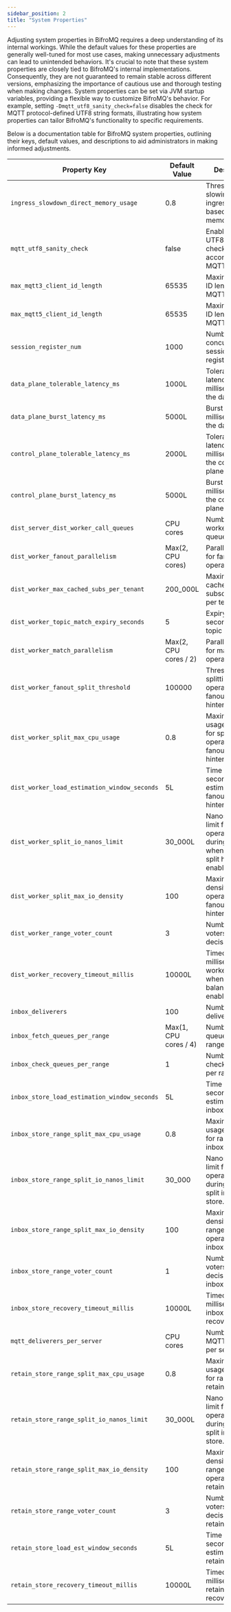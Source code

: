 ```yaml
---
sidebar_position: 2 
title: "System Properties"
---
```


Adjusting system properties in BifroMQ requires a deep understanding of its internal workings. While the default values for these properties are generally well-tuned for most use cases, making unnecessary adjustments can lead to unintended behaviors. It's crucial to note that these system properties are closely tied to BifroMQ's internal implementations. Consequently, they are not guaranteed to remain stable across different versions, emphasizing the importance of cautious use and thorough testing when making changes. System properties can be set via JVM startup variables, providing a flexible way to customize BifroMQ's behavior. For example, setting `-Dmqtt_utf8_sanity_check=false` disables the check for MQTT protocol-defined UTF8 string formats, illustrating how system properties can tailor BifroMQ's functionality to specific requirements.

Below is a documentation table for BifroMQ system properties, outlining their keys, default values, and descriptions to aid administrators in making informed adjustments.

| Property Key                                | Default Value                                      | Description                                                                            |
|---------------------------------------------|----------------------------------------------------|----------------------------------------------------------------------------------------|
| `ingress_slowdown_direct_memory_usage`      | 0.8                                                | Threshold for slowing down ingress traffic based on direct memory usage.               |
| `mqtt_utf8_sanity_check`                    | false                                              | Enables/disables UTF8 sanity checks according to MQTT-1.5.3.                           |
| `max_mqtt3_client_id_length`                | 65535                                              | Maximum client ID length for MQTT 3 clients.                                           |
| `max_mqtt5_client_id_length`                | 65535                                              | Maximum client ID length for MQTT 5 clients.                                           |
| `session_register_num`                      | 1000                                               | Number of concurrent session registers.                                                |
| `data_plane_tolerable_latency_ms`           | 1000L                                              | Tolerable latency in milliseconds for the data plane.                                  |
| `data_plane_burst_latency_ms`               | 5000L                                              | Burst latency in milliseconds for the data plane.                                      |
| `control_plane_tolerable_latency_ms`        | 2000L                                              | Tolerable latency in milliseconds for the control plane.                               |
| `control_plane_burst_latency_ms`            | 5000L                                              | Burst latency in milliseconds for the control plane.                                   |
| `dist_server_dist_worker_call_queues`       | CPU cores                                          | Number of dist worker call queues.                                                     |
| `dist_worker_fanout_parallelism`            | Max(2, CPU cores)                                  | Parallelism level for fanout operations.                                               |
| `dist_worker_max_cached_subs_per_tenant`    | 200_000L                                           | Maximum cached subscriptions per tenant.                                               |
| `dist_worker_topic_match_expiry_seconds`    | 5                                                  | Expiry time in seconds for topic matches.                                              |
| `dist_worker_match_parallelism`             | Max(2, CPU cores / 2)                              | Parallelism level for match operations.                                                |
| `dist_worker_fanout_split_threshold`        | 100000                                             | Threshold for splitting fanout operations when fanout split hinter enabled.            |
| `dist_worker_split_max_cpu_usage`           | 0.8                                                | Maximum CPU usage threshold for splitting operations when fanout split hinter enabled. |
| `dist_worker_load_estimation_window_seconds`| 5L                                                 | Time window in seconds for load estimation when fanout split hinter enabled.           |
| `dist_worker_split_io_nanos_limit`          | 30_000L                                            | Nanoseconds limit for I/O operations during split when fanout split hinter enabled.    |
| `dist_worker_split_max_io_density`          | 100                                                | Maximum I/O density for split operations when fanout split hinter enabled.             |
| `dist_worker_range_voter_count`             | 3                                                  | Number of voters for range decisions.                                                  |
| `dist_worker_recovery_timeout_millis`       | 10000L                                             | Timeout in milliseconds for worker recovery when recovery balancer enabled.            |
| `inbox_deliverers`                          | 100                                                | Number of inbox deliverers.                                                            |
| `inbox_fetch_queues_per_range`              | Max(1, CPU cores / 4)                              | Number of fetch queues per range.                                                      |
| `inbox_check_queues_per_range`              | 1                                                  | Number of check queues per range.                                                      |
| `inbox_store_load_estimation_window_seconds`| 5L                                                 | Time window in seconds for load estimation in inbox store.                             |
| `inbox_store_range_split_max_cpu_usage`     | 0.8                                                | Maximum CPU usage threshold for range split in inbox store.                            |
| `inbox_store_range_split_io_nanos_limit`    | 30_000                                             | Nanoseconds limit for I/O operations during range split in inbox store.                       |
| `inbox_store_range_split_max_io_density`    | 100                                                | Maximum I/O density for range split operations in inbox store.                                |
| `inbox_store_range_voter_count`             | 1                                                  | Number of voters for range decisions in inbox store.                                          |
| `inbox_store_recovery_timeout_millis`       | 10000L                                             | Timeout in milliseconds for inbox store recovery.                                             |
| `mqtt_deliverers_per_server`                | CPU cores                                          | Number of MQTT deliverers per server.                                                         |
| `retain_store_range_split_max_cpu_usage`    | 0.8                                                | Maximum CPU usage threshold for range split in retain store.                                  |
| `retain_store_range_split_io_nanos_limit`   | 30_000L                                            | Nanoseconds limit for I/O operations during range split in retain store.                      |
| `retain_store_range_split_max_io_density`   | 100                                                | Maximum I/O density for range split operations in retain store.                               |
| `retain_store_range_voter_count`            | 3                                                  | Number of voters for range decisions in retain store.                                         |
| `retain_store_load_est_window_seconds`      | 5L                                                 | Time window in seconds for load estimation in retain store.                                   |
| `retain_store_recovery_timeout_millis`      | 10000L                                             | Timeout in milliseconds for retain store recovery.                                            |
